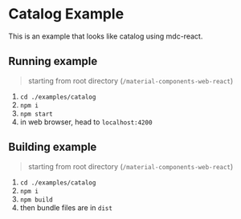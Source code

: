 # Catalog Example

This is an example that looks like catalog using mdc-react.

## Running example
> starting from root directory (`/material-components-web-react`)

1. `cd ./examples/catalog`
2. `npm i`
3. `npm start`
4. in web browser, head to `localhost:4200`

## Building example
> starting from root directory (`/material-components-web-react`)

1. `cd ./examples/catalog`
2. `npm i`
3. `npm build`
4. then bundle files are in `dist`
